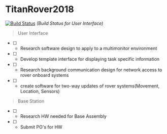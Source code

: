 # TitanRover2018

[![Build Status](https://travis-ci.org/CSUFTitanRover/TitanRover2018.svg?branch=feature%2FUserInterface)](https://travis-ci.org/CSUFTitanRover/TitanRover2018) _(Build Status for User Interface)_

>User Interface 
- [ ] - Research software design to apply to a multimonitor environment 
- [ ] - Develop template interface for displaying task specific information
- [ ] - Research background communication design for network access to rover onboard systems
- [ ] - create software for two-way updates of rover systems(Movement, Location, Sensors)


>Base Station
- [ ] - Research HW needed for Base Assembly
- [ ] - Submit PO's for HW
